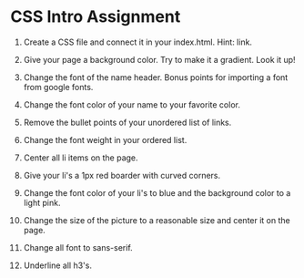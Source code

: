 # CSS Intro Assignment

1. Create a CSS file and connect it in your index.html. Hint: link.

2. Give your page a background color. Try to make it a gradient. Look it up!

3. Change the font of the name header. Bonus points for importing a font from google fonts.

4. Change the font color of your name to your favorite color.

5. Remove the bullet points of your unordered list of links.

6. Change the font weight in your ordered list.

7. Center all li items on the page.

8. Give your li's a 1px red boarder with curved corners.

9. Change the font color of your li's to blue and the background color to a light pink.

10. Change the size of the picture to a reasonable size and center it on the page.

11. Change all font to sans-serif.

12. Underline all h3's.
